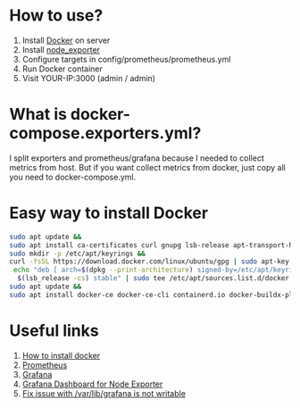 # How to use?
1. Install [Docker](https://docs.docker.com/engine/install/ubuntu/) on server
2. Install [node_exporter](https://prometheus.io/docs/guides/node-exporter/)
3. Configure targets in config/prometheus/prometheus.yml
4. Run Docker container
5. Visit YOUR-IP:3000 (admin / admin)

# What is docker-compose.exporters.yml?
I split exporters and prometheus/grafana because I needed to collect metrics from host.
But if you want collect metrics from docker, just copy all you need to docker-compose.yml.

# Easy way to install Docker
```bash
sudo apt update &&
sudo apt install ca-certificates curl gnupg lsb-release apt-transport-https software-properties-common &&
sudo mkdir -p /etc/apt/keyrings &&
curl -fsSL https://download.docker.com/linux/ubuntu/gpg | sudo apt-key add -
 echo "deb [ arch=$(dpkg --print-architecture) signed-by=/etc/apt/keyrings/docker.gpg] https://download.docker.com/linux/ubuntu \
  $(lsb_release -cs) stable" | sudo tee /etc/apt/sources.list.d/docker.list > /dev/null &&
sudo apt update &&
sudo apt install docker-ce docker-ce-cli containerd.io docker-buildx-plugin docker-compose-plugin
```


# Useful links
1. [How to install docker](https://docs.docker.com/engine/install/ubuntu/) 
2. [Prometheus](https://prometheus.io/)
3. [Grafana](https://grafana.com/)
4. [Grafana Dashboard for Node Exporter](https://grafana.com/grafana/dashboards/12486-node-exporter-full/)
5. [Fix issue with /var/lib/grafana is not writable](https://github.com/cfbarbero/tick-grafana-docker/issues/1)
